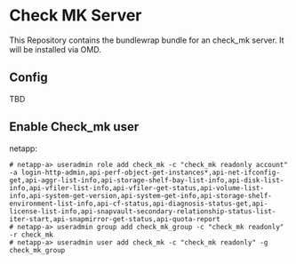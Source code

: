 Check MK Server
===============

This Repository contains the bundlewrap bundle for an check_mk server. It will be installed via OMD.

Config
------

TBD

Enable Check_mk user
---

netapp:
```shell
# netapp-a> useradmin role add check_mk -c "check_mk readonly account" -a login-http-admin,api-perf-object-get-instances*,api-net-ifconfig-get,api-aggr-list-info,api-storage-shelf-bay-list-info,api-disk-list-info,api-vfiler-list-info,api-vfiler-get-status,api-volume-list-info,api-system-get-version,api-system-get-info,api-storage-shelf-environment-list-info,api-cf-status,api-diagnosis-status-get,api-license-list-info,api-snapvault-secondary-relationship-status-list-iter-start,api-snapmirror-get-status,api-quota-report
# netapp-a> useradmin group add check_mk_group -c "check_mk readonly" -r check_mk
# netapp-a> useradmin user add check_mk -c "check_mk readonly" -g check_mk_group
```
